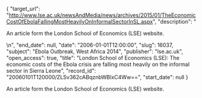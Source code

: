 {
  "target_url": "http://www.lse.ac.uk/newsAndMedia/news/archives/2015/01/TheEconomicCostOfEbolaFallingMostHeavilyOnInformalSectorInSL.aspx", 
  "description": "<p>An article form the London School of Economics (LSE) website.</p>\n", 
  "end_date": null, 
  "date": "2006-01-01T12:00:00", 
  "slug": 16037, 
  "subject": "Ebola Outbreak, West Africa 2014", 
  "publisher": "lse.ac.uk", 
  "open_access": true, 
  "title": "London School of Economics (LSE): The economic costs of the Ebola crisis are falling most heavily on the informal sector in Sierra Leone", 
  "record_id": "20060101T120000/ZLSv362cABqznbWBlxC4Ww==", 
  "start_date": null
}

<p>An article form the London School of Economics (LSE) website.</p>

